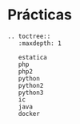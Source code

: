 # Prácticas

```eval_rst
.. toctree::
   :maxdepth: 1

   estatica
   php
   php2
   python
   python2
   python3
   ic
   java
   docker
```

